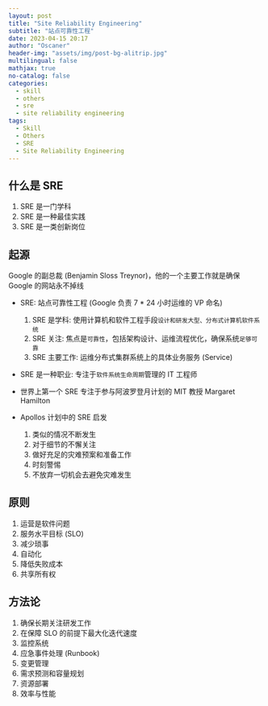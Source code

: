 ```yaml
---
layout: post
title: "Site Reliability Engineering"
subtitle: "站点可靠性工程"
date: 2023-04-15 20:17
author: "Oscaner"
header-img: "assets/img/post-bg-alitrip.jpg"
multilingual: false
mathjax: true
no-catalog: false
categories:
  - skill
  - others
  - sre
  - site reliability engineering
tags:
  - Skill
  - Others
  - SRE
  - Site Reliability Engineering
---
```


## 什么是 SRE

1. SRE 是一门学科
2. SRE 是一种最佳实践
3. SRE 是一类创新岗位

## 起源

Google 的副总裁 (Benjamin Sloss Treynor)，他的一个主要工作就是确保 Google 的网站永不掉线

- SRE: 站点可靠性工程 (Google 负责 7 * 24 小时运维的 VP 命名)
    1. SRE 是学科: 使用计算机和软件工程手段`设计和研发大型、分布式计算机软件系统`
    2. SRE 关注: 焦点是`可靠性`，包括架构设计、运维流程优化，确保系统`足够可靠`
    3. SRE 主要工作: 运维分布式集群系统上的具体业务服务 (Service)

- SRE 是一种职业: 专注于`软件系统生命周期`管理的 IT 工程师

- 世界上第一个 SRE
    专注于参与阿波罗登月计划的 MIT 教授 Margaret Hamilton

- Apollos 计划中的 SRE 启发
    1. 类似的情况不断发生
    2. 对于细节的不懈关注
    3. 做好充足的灾难预案和准备工作
    4. 时刻警惕
    5. 不放弃一切机会去避免灾难发生

## 原则

1. 运营是软件问题
2. 服务水平目标 (SLO)
3. 减少琐事
4. 自动化
5. 降低失败成本
6. 共享所有权

## 方法论

1. 确保长期关注研发工作
2. 在保障 SLO 的前提下最大化迭代速度
3. 监控系统
4. 应急事件处理 (Runbook)
5. 变更管理
6. 需求预测和容量规划
7. 资源部署
8. 效率与性能
